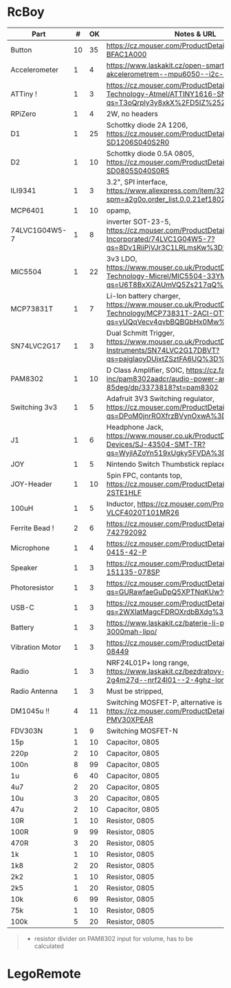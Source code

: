 # RcBoy

Part            | #  | OK | Notes & URL
----------------|----|----|---------------------------------------------------------------------------------------------------------------------------------------
Button          | 10 | 35 | https://cz.mouser.com/ProductDetail/667-EVP-BFAC1A000
Accelerometer   | 1  | 4  | https://www.laskakit.cz/open-smart-gyroskop-s-akcelerometrem--mpu6050--i2c--6-axis/
ATTiny        ! | 1  | 3  | https://cz.mouser.com/ProductDetail/Microchip-Technology-Atmel/ATTINY1616-SN?qs=T3oQrply3y8xkX%2FD5IZ%252BPQ%3D%3D
RPiZero         | 1  | 4  | 2W, no headers
D1              | 1  | 25 | Schottky diode 2A 1206, https://cz.mouser.com/ProductDetail/581-SD1206S040S2R0
D2              | 1  | 10 | Schottky diode 0.5A 0805, https://cz.mouser.com/ProductDetail/581-SD0805S040S0R5
ILI9341         | 1  | 3  | 3.2", SPI interface, https://www.aliexpress.com/item/32861524235.html?spm=a2g0o.order_list.0.0.21ef1802FIsxYt
MCP6401         | 1  | 10 | opamp, 
74LVC1G04W5-7   | 1  | 8  | inverter SOT-23-5, https://cz.mouser.com/ProductDetail/Diodes-Incorporated/74LVC1G04W5-7?qs=8Dv1RiiPiVJr3C1LRLmsKw%3D%3D
MIC5504         | 1  | 22 | 3v3 LDO, https://www.mouser.co.uk/ProductDetail/Microchip-Technology-Micrel/MIC5504-33YM5-TR?qs=U6T8BxXiZAUmVQ5Zs217qQ%3D%3D
MCP73831T       | 1  | 7  | Li-Ion battery charger, https://www.mouser.co.uk/ProductDetail/Microchip-Technology/MCP73831T-2ACI-OT?qs=yUQqVecv4qvbBQBGbHx0Mw%3D%3D
SN74LVC2G17     | 1  | 3  | Dual Schmitt Trigger, https://www.mouser.co.uk/ProductDetail/Texas-Instruments/SN74LVC2G17DBVT?qs=pajgIaoyDUjxtZSztFA6UQ%3D%3D
PAM8302         | 1  | 10 | D Class Amplifier, SOIC, https://cz.farnell.com/diodes-inc/pam8302aadcr/audio-power-amp-d-40-to-85deg/dp/3373818?st=pam8302
Switching 3v3   | 1  | 5  | Adafruit 3V3 Switching regulator, https://cz.mouser.com/ProductDetail/Adafruit/4711?qs=DPoM0jnrROXfrzBVynOxwA%3D%3D
J1              | 1  | 6  | Headphone Jack, https://www.mouser.co.uk/ProductDetail/CUI-Devices/SJ-43504-SMT-TR?qs=WyjlAZoYn519xUgky5FVDA%3D%3D
JOY             | 1  | 5  | Nintendo Switch Thumbstick replacement
JOY-Header      | 1  | 10 | 5pin FPC, contants top, https://cz.mouser.com/ProductDetail/649-SFV5R-2STE1HLF
100uH           | 1  | 5  | Inductor, https://cz.mouser.com/ProductDetail/810-VLCF4020T101MR26
Ferrite Bead  ! | 2  | 6  | https://cz.mouser.com/ProductDetail/710-742792092
Microphone      | 1  | 4  | https://cz.mouser.com/ProductDetail/490-CMEJ-0415-42-P
Speaker         | 1  | 3  | https://cz.mouser.com/ProductDetail/490-CMS-151135-078SP
Photoresistor   | 1  | 3  | https://cz.mouser.com/ProductDetail/Adafruit/161?qs=GURawfaeGuDpQ5XPTNqKUw%3D%3D
USB-C           | 1  | 3  | https://cz.mouser.com/ProductDetail/Adafruit/4090?qs=2WXlatMagcFDROXrdbBXdg%3D%3D
Battery         | 1  | 3  | https://www.laskakit.cz/baterie-li-po-3-7v-3000mah-lipo/
Vibration Motor | 1  | 3  | https://cz.mouser.com/ProductDetail/474-ROB-08449
Radio           | 1  | 3  | NRF24L01P+ long range, https://www.laskakit.cz/bezdratovy-modul-e01-2g4m27d--nrf24l01--2-4ghz-long-range/
Radio Antenna   | 1  | 3  | Must be stripped, 
DM1045u      !! | 4  | 11 | Switching MOSFET-P, alternative is https://cz.mouser.com/ProductDetail/771-PMV30XPEAR
FDV303N         | 1  | 9  | Switching MOSFET-N
15p             | 1  | 10 | Capacitor, 0805
220p            | 2  | 10 | Capacitor, 0805
100n            | 8  | 99 | Capacitor, 0805
1u              | 6  | 40 | Capacitor, 0805
4u7             | 2  | 20 | Capacitor, 0805
10u             | 3  | 20 | Capacitor, 0805
47u             | 2  | 10 | Capacitor, 0805
10R             | 1  | 10 | Resistor, 0805
100R            | 9  | 99 | Resistor, 0805
470R            | 3  | 20 | Resistor, 0805
1k              | 1  | 10 | Resistor, 0805
1k8             | 2  | 20 | Resistor, 0805
2k2             | 1  | 10 | Resistor, 0805
2k5             | 1  | 20 | Resistor, 0805
10k             | 6  | 99 | Resistor, 0805
75k             | 1  | 10 | Resistor, 0805
100k            | 5  | 20 | Resistor, 0805

> + resistor divider on PAM8302 input for volume, has to be calculated 

# LegoRemote